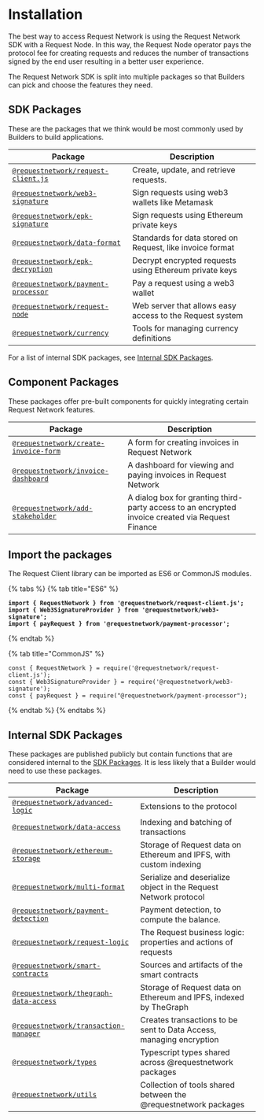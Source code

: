 # Installation

The best way to access Request Network is using the Request Network SDK with a Request Node. In this way, the Request Node operator pays the protocol fee for creating requests and reduces the number of transactions signed by the end user resulting in a better user experience.

The Request Network SDK is split into multiple packages so that Builders can pick and choose the features they need.

## SDK Packages

These are the packages that we think would be most commonly used by Builders to build applications.

<table data-full-width="true"><thead><tr><th>Package</th><th>Description</th></tr></thead><tbody><tr><td><a href="https://www.npmjs.com/package/@requestnetwork/request-client.js"><code>@requestnetwork/request-client.js</code></a></td><td>Create, update, and retrieve requests.</td></tr><tr><td><a href="https://www.npmjs.com/package/@requestnetwork/web3-signature"><code>@requestnetwork/web3-signature</code></a></td><td>Sign requests using web3 wallets like Metamask</td></tr><tr><td><a href="https://www.npmjs.com/package/@requestnetwork/epk-signature"><code>@requestnetwork/epk-signature</code></a></td><td>Sign requests using Ethereum private keys</td></tr><tr><td><a href="https://www.npmjs.com/package/@requestnetwork/data-format"><code>@requestnetwork/data-format</code></a></td><td>Standards for data stored on Request, like invoice format</td></tr><tr><td><a href="https://www.npmjs.com/package/@requestnetwork/epk-decryption"><code>@requestnetwork/epk-decryption</code></a></td><td>Decrypt encrypted requests using Ethereum private keys</td></tr><tr><td><a href="https://www.npmjs.com/package/@requestnetwork/payment-processor"><code>@requestnetwork/payment-processor</code></a></td><td>Pay a request using a web3 wallet</td></tr><tr><td><a href="https://www.npmjs.com/package/@requestnetwork/request-node"><code>@requestnetwork/request-node</code></a></td><td>Web server that allows easy access to the Request system</td></tr><tr><td><a href="https://www.npmjs.com/package/@requestnetwork/currency"><code>@requestnetwork/currency</code></a></td><td>Tools for managing currency definitions</td></tr></tbody></table>

For a list of internal SDK packages, see [Internal SDK Packages](installation.md#internal-sdk-packages).

## Component Packages

These packages offer pre-built components for quickly integrating certain Request Network features.

<table data-full-width="true"><thead><tr><th>Package</th><th>Description</th></tr></thead><tbody><tr><td><a href="https://www.npmjs.com/package/@requestnetwork/create-invoice-form"><code>@requestnetwork/create-invoice-form</code></a></td><td>A form for creating invoices in Request Network</td></tr><tr><td><a href="https://www.npmjs.com/package/@requestnetwork/invoice-dashboard"><code>@requestnetwork/invoice-dashboard</code></a></td><td>A dashboard for viewing and paying invoices in Request Network</td></tr><tr><td><a href="https://www.npmjs.com/package/@requestnetwork/add-stakeholder"><code>@requestnetwork/add-stakeholder</code></a></td><td>A dialog box for granting third-party access to an encrypted invoice created via Request Finance</td></tr></tbody></table>

## Import the packages

The Request Client library can be imported as ES6 or CommonJS modules.

{% tabs %}
{% tab title="ES6" %}
<pre class="language-tsx"><code class="lang-tsx"><strong>import { RequestNetwork } from '@requestnetwork/request-client.js';
</strong><strong>import { Web3SignatureProvider } from '@requestnetwork/web3-signature';
</strong><strong>import { payRequest } from '@requestnetwork/payment-processor';
</strong></code></pre>
{% endtab %}

{% tab title="CommonJS" %}
```tsx
const { RequestNetwork } = require('@requestnetwork/request-client.js');
const { Web3SignatureProvider } = require('@requestnetwork/web3-signature');
const { payRequest } = require("@requestnetwork/payment-processor");
```
{% endtab %}
{% endtabs %}

## Internal SDK Packages

These packages are published publicly but contain functions that are considered internal to the [SDK Packages](installation.md#sdk-packages). It is less likely that a Builder would need to use these packages.

<table data-full-width="true"><thead><tr><th>Package</th><th>Description</th></tr></thead><tbody><tr><td><a href="https://www.npmjs.com/package/@requestnetwork/advanced-logic"><code>@requestnetwork/advanced-logic</code></a></td><td>Extensions to the protocol</td></tr><tr><td><a href="https://www.npmjs.com/package/@requestnetwork/data-access"><code>@requestnetwork/data-access</code></a></td><td>Indexing and batching of transactions</td></tr><tr><td><a href="https://www.npmjs.com/package/@requestnetwork/ethereum-storage"><code>@requestnetwork/ethereum-storage</code></a></td><td>Storage of Request data on Ethereum and IPFS, with custom indexing</td></tr><tr><td><a href="https://www.npmjs.com/package/@requestnetwork/multi-format"><code>@requestnetwork/multi-format</code></a></td><td>Serialize and deserialize object in the Request Network protocol</td></tr><tr><td><a href="https://www.npmjs.com/package/@requestnetwork/payment-detection"><code>@requestnetwork/payment-detection</code></a></td><td>Payment detection, to compute the balance.</td></tr><tr><td><a href="https://www.npmjs.com/package/@requestnetwork/request-logic"><code>@requestnetwork/request-logic</code></a></td><td>The Request business logic: properties and actions of requests</td></tr><tr><td><a href="https://www.npmjs.com/package/@requestnetwork/smart-contracts"><code>@requestnetwork/smart-contracts</code></a></td><td>Sources and artifacts of the smart contracts</td></tr><tr><td><a href="https://www.npmjs.com/package/@requestnetwork/thegraph-data-access"><code>@requestnetwork/thegraph-data-access</code></a></td><td>Storage of Request data on Ethereum and IPFS, indexed by TheGraph</td></tr><tr><td><a href="https://www.npmjs.com/package/@requestnetwork/transaction-manager"><code>@requestnetwork/transaction-manager</code></a></td><td>Creates transactions to be sent to Data Access, managing encryption</td></tr><tr><td><a href="https://www.npmjs.com/package/@requestnetwork/types"><code>@requestnetwork/types</code></a></td><td>Typescript types shared across @requestnetwork packages</td></tr><tr><td><a href="https://www.npmjs.com/package/@requestnetwork/utils"><code>@requestnetwork/utils</code></a></td><td>Collection of tools shared between the @requestnetwork packages</td></tr></tbody></table>

